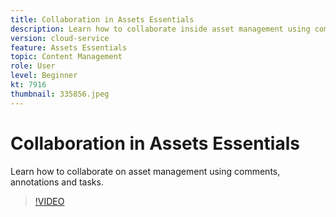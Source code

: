 ```yaml
---
title: Collaboration in Assets Essentials
description: Learn how to collaborate inside asset management using comments, annotations and tasks.
version: cloud-service
feature: Assets Essentials
topic: Content Management
role: User
level: Beginner
kt: 7916
thumbnail: 335856.jpeg
---
```


# Collaboration in Assets Essentials

Learn how to collaborate on asset management using comments, annotations and tasks.

>[!VIDEO](https://video.tv.adobe.com/v/335856/?quality=12&learn=on)
